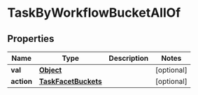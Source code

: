 

# TaskByWorkflowBucketAllOf

## Properties

Name | Type | Description | Notes
------------ | ------------- | ------------- | -------------
**val** | [**Object**](.md) |  |  [optional]
**action** | [**TaskFacetBuckets**](TaskFacetBuckets.md) |  |  [optional]




